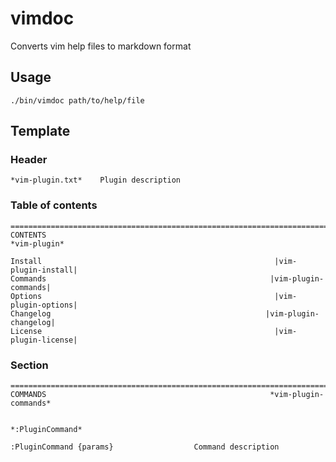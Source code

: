 # vimdoc

Converts vim help files to markdown format


## Usage

    ./bin/vimdoc path/to/help/file


## Template

### Header

```
*vim-plugin.txt*    Plugin description
```

### Table of contents

```
===============================================================================
CONTENTS                                                           *vim-plugin*

Install                                                    |vim-plugin-install|
Commands                                                  |vim-plugin-commands|
Options                                                    |vim-plugin-options|
Changelog                                                |vim-plugin-changelog|
License                                                    |vim-plugin-license|
```

### Section

```
===============================================================================
COMMANDS                                                  *vim-plugin-commands*

                                                               *:PluginCommand*

:PluginCommand {params}                  Command description
```
